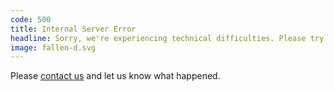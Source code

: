 ```yaml
---
code: 500
title: Internal Server Error
headline: Sorry, we're experiencing technical difficulties. Please try later.
image: fallen-d.svg
---
```

Please [contact us](https://www.ted.com/contact)
and let us know what happened.
